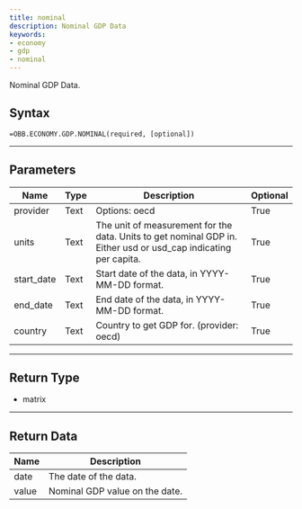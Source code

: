 ```yaml
---
title: nominal
description: Nominal GDP Data
keywords: 
- economy
- gdp
- nominal
---
```


<!-- markdownlint-disable MD041 -->

Nominal GDP Data.

## Syntax

```excel wordwrap
=OBB.ECONOMY.GDP.NOMINAL(required, [optional])
```

---

## Parameters

| Name | Type | Description | Optional |
| ---- | ---- | ----------- | -------- |
| provider | Text | Options: oecd | True |
| units | Text | The unit of measurement for the data. Units to get nominal GDP in. Either usd or usd_cap indicating per capita. | True |
| start_date | Text | Start date of the data, in YYYY-MM-DD format. | True |
| end_date | Text | End date of the data, in YYYY-MM-DD format. | True |
| country | Text | Country to get GDP for. (provider: oecd) | True |

---

## Return Type

* matrix

---

## Return Data

| Name | Description |
| ---- | ----------- |
| date | The date of the data.  |
| value | Nominal GDP value on the date.  |
